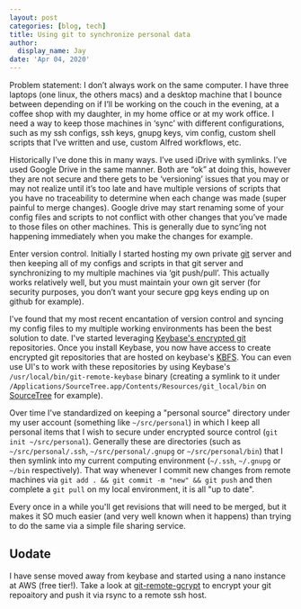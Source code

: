 ```yaml
---
layout: post
categories: [blog, tech]
title: Using git to synchronize personal data
author:
  display_name: Jay
date: 'Apr 04, 2020'
---
```

Problem statement: I don’t always work on the same computer.  I have three laptops (one linux, the others macs) and a desktop machine that I bounce between depending on if I’ll be working on the couch in the evening, at a coffee shop with my daughter, in my home office or at my work office.  I need a way to keep those machines in ‘sync’ with different configurations, such as my ssh configs, ssh keys, gnupg keys, vim config, custom shell scripts that I’ve written and use, custom Alfred workflows, etc.

Historically I’ve done this in many ways.  I’ve used iDrive with symlinks.  I’ve used Google Drive in the same manner.  Both are “ok” at doing this, however they are not secure and there gets to be ‘versioning’ issues that you may or may not realize until it’s too late and have multiple versions of scripts that you have no traceability to determine when each change was made (super painful to merge changes).  Google drive may start renaming some of your config files and scripts to not conflict with other changes that you’ve made to those files on other machines.  This is generally due to sync’ing not happening immediately when you make the changes for example.

Enter version control.  Initially I started hosting my own private [git](https://git-scm.com) server and then keeping all of my configs and scripts in that git server and synchronizing to my multiple machines via ‘git push/pull’.  This actually works relatively well, but you must maintain your own git server (for security purposes, you don’t want your secure gpg keys ending up on github for example).

I've found that my most recent encantation of version control and syncing my config files to my multiple working environments has been the best solution to date.  I've started leveraging [Keybase's encrypted git](https://keybase.io/docs/git/index) repositories.  Once you install Keybase, you now have access to create encrypted git repositories that are hosted on keybase's [KBFS](https://keybase.io/docs/kbfs).  You can even use UI's to work with these repositories by using Keybase's `/usr/local/bin/git-remote-keybase` binary (creating a symlink to it under `/Applications/SourceTree.app/Contents/Resources/git_local/bin` on [SourceTree](https://www.sourcetreeapp.com) for example).

Over time I've standardized on keeping a "personal source" directory under my user account (something like `~/src/personal`) in which I keep all personal items that I wish to secure under encrypted source control (`git init ~/src/personal`).  Generally these are directories (such as `~/src/personal/.ssh`, `~/src/personal/.gnupg` or `~/src/personal/bin`) that I then symlink into my current computing environment (`~/.ssh`, `~/.gnupg` or `~/bin` respectively).  That way whenever I commit new changes from remote machines via `git add . && git commit -m "new" && git push` and then complete a `git pull` on my local environment, it is all "up to date".

Every once in a while you'll get revisions that will need to be merged, but it makes it SO much easier (and very well known when it happens) than trying to do the same via a simple file sharing service.

## Uodate
I have sense moved away from keybase and started using a nano instance at AWS (free tier!).  Take a look at [git-remote-gcrypt](https://github.com/spwhitton/git-remote-gcrypt) to encrypt your git repoaitory and push it via rsync to a remote ssh host.
